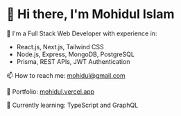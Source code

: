 # 👋 Hi there, I'm Mohidul Islam

🚀 I'm a Full Stack Web Developer with experience in:
- React.js, Next.js, Tailwind CSS
- Node.js, Express, MongoDB, PostgreSQL
- Prisma, REST APIs, JWT Authentication

📫 How to reach me: mohidul@gmail.com

🔗 Portfolio: [mohidul.vercel.app](https://mohidul.vercel.app)

🌱 Currently learning: TypeScript and GraphQL

